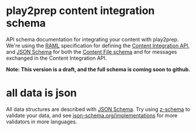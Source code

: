 # play2prep content integration schema
API schema documentation for integrating your content with play2prep.  We're using the [RAML](http://raml.org/) specification for defining the [Content Integration API](http://play2prep.github.io/content-integration-schema/content-integration-api.html), and [JSON Schema](http://json-schema.org/) for both the [Content File schema](https://github.com/play2prep/content-integration-schema/blob/master/question-bundle-schema.json) and for messages exchanged in the Content Integration API.

**Note: This version is a draft, and the full schema is coming soon to github.**


# all data is json
All data structures are described with [JSON Schema](http://json-schema.org/).  Try using [z-schema](https://www.npmjs.com/package/z-schema) to validate your data, and see [json-schema.org/implementations](http://json-schema.org/implementations.html) for more validators in more languages.